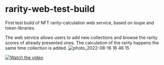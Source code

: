 # rarity-web-test-build
First test build of NFT rarity-calculation web service, based on loupe and token libraries.

The web service allows users to add new collections and browse the rarity scores of already presented ones. The calculation of the rarity happens the same time collection is added.
![photo_2022-08-16 16 46 15](https://user-images.githubusercontent.com/56977617/184910083-d690425e-f283-4a4c-9fa0-2a07f21b7a28.jpeg)

[![Watch the video](https://i.imgur.com/vKb2F1B.png)](https://drive.google.com/file/d/1ptw6z7tqrcJb1jyl2NhUPfMKUKpVFvtE/viewY)
